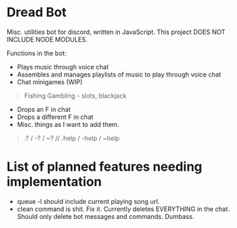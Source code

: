 # Dread Bot

Misc. utilities bot for discord, written in JavaScript.
This project DOES NOT INCLUDE NODE MODULES.

Functions in the bot:

* Plays music through voice chat
* Assembles and manages playlists of music to play through voice chat
* Chat minigames (WIP)

> Fishing
> Gambling - slots, blackjack

* Drops an F in chat
* Drops a different F in chat
* Misc. things as I want to add them.

> .? / -? / ~? // .help / -help / ~help

# List of planned features needing implementation

* queue -l should include current playing song url.
* clean command is shit. Fix it. Currently deletes EVERYTHING in the chat. Should only delete bot messages and commands. Dumbass.